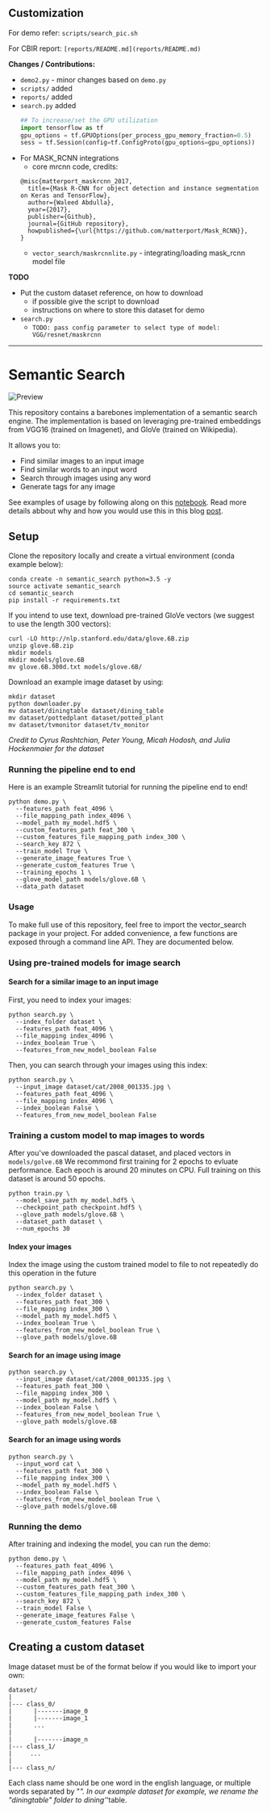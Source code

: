 ## Customization

For demo refer: `scripts/search_pic.sh`

For CBIR report: `[reports/README.md](reports/README.md)`

**Changes / Contributions:**
* `demo2.py` - minor changes based on `demo.py`
* `scripts/` added
* `reports/` added
* `search.py` added
  ```python
  ## To increase/set the GPU utilization
  import tensorflow as tf
  gpu_options = tf.GPUOptions(per_process_gpu_memory_fraction=0.5)
  sess = tf.Session(config=tf.ConfigProto(gpu_options=gpu_options)) 
  ```
* For MASK_RCNN integrations
  * core mrcnn code, credits:
  ```
  @misc{matterport_maskrcnn_2017,
    title={Mask R-CNN for object detection and instance segmentation on Keras and TensorFlow},
    author={Waleed Abdulla},
    year={2017},
    publisher={Github},
    journal={GitHub repository},
    howpublished={\url{https://github.com/matterport/Mask_RCNN}},
  }
  ```
  * `vector_search/maskrcnnlite.py` - integrating/loading mask_rcnn model file


**TODO**
* Put the custom dataset reference, on how to download
  - if possible give the script to download
  - instructions on where to store this dataset for demo
* `search.py`
  * `TODO: pass config parameter to select type of model: VGG/resnet/maskrcnn`

---
# Semantic Search
![Preview](https://github.com/hundredblocks/semantic-search/blob/master/assets/image_search_cover.jpeg)

This repository contains a barebones implementation of a semantic search engine. 
The implementation is based on leveraging pre-trained embeddings from VGG16 (trained on Imagenet), and GloVe (trained on Wikipedia).

It allows you to:
- Find similar images to an input image
- Find similar words to an input word
- Search through images using any word
- Generate tags for any image

See examples of usage by following along on this [notebook](http://insight.streamlit.io/0.13.3-8ErS/index.html?id=QAKzY9mLjr4WbTCgxz3XBX).
Read more details abbout why and how you would use this in this blog [post](https://blog.insightdatascience.com/the-unreasonable-effectiveness-of-deep-learning-representations-4ce83fc663cf).


## Setup
Clone the repository locally and create a virtual environment (conda example below):
```
conda create -n semantic_search python=3.5 -y
source activate semantic_search
cd semantic_search
pip install -r requirements.txt
```

If you intend to use text, download pre-trained GloVe vectors (we suggest to use the length 300 vectors):
```
curl -LO http://nlp.stanford.edu/data/glove.6B.zip
unzip glove.6B.zip
mkdir models
mkdir models/glove.6B
mv glove.6B.300d.txt models/glove.6B/
```

Download an example image dataset by using:
```
mkdir dataset
python downloader.py
mv dataset/diningtable dataset/dining_table
mv dataset/pottedplant dataset/potted_plant
mv dataset/tvmonitor dataset/tv_monitor
```
_Credit to Cyrus Rashtchian, Peter Young, Micah Hodosh, and Julia Hockenmaier for the dataset_

### Running the pipeline end to end
Here is an example Streamlit tutorial for running the pipeline end to end!
```
python demo.py \
  --features_path feat_4096 \
  --file_mapping_path index_4096 \
  --model_path my_model.hdf5 \
  --custom_features_path feat_300 \
  --custom_features_file_mapping_path index_300 \
  --search_key 872 \
  --train_model True \
  --generate_image_features True \
  --generate_custom_features True \
  --training_epochs 1 \
  --glove_model_path models/glove.6B \
  --data_path dataset

```

### Usage
To make full use of this repository, feel free to import the vector_search package in your project. For added convenience, 
a few functions are exposed through a command line API. They are documented below. 

### Using pre-trained models for image search

#### Search for a similar image to an input image
First, you need to index your images:
```
python search.py \
  --index_folder dataset \
  --features_path feat_4096 \
  --file_mapping index_4096 \
  --index_boolean True \
  --features_from_new_model_boolean False
```

Then, you can search through your images using this index:
```
python search.py \
  --input_image dataset/cat/2008_001335.jpg \
  --features_path feat_4096 \
  --file_mapping index_4096 \
  --index_boolean False \
  --features_from_new_model_boolean False
```

### Training a custom model to map images to words
After you've downloaded the pascal dataset, and placed vectors in `models/golve.6B`
We recommond first training for 2 epochs to evluate performance. Each epoch is around 20 minutes on CPU. Full training on this dataset is around 50 epochs. 
```
python train.py \
  --model_save_path my_model.hdf5 \
  --checkpoint_path checkpoint.hdf5 \
  --glove_path models/glove.6B \
  --dataset_path dataset \
  --num_epochs 30
```

#### Index your images
Index the image using the custom trained model to file to not repeatedly do this operation in the future
```
python search.py \
  --index_folder dataset \
  --features_path feat_300 \
  --file_mapping index_300 \
  --model_path my_model.hdf5 \
  --index_boolean True \
  --features_from_new_model_boolean True \
  --glove_path models/glove.6B
```
#### Search for an image using image
```
python search.py \
  --input_image dataset/cat/2008_001335.jpg \
  --features_path feat_300 \
  --file_mapping index_300 \
  --model_path my_model.hdf5 \
  --index_boolean False \
  --features_from_new_model_boolean True \
  --glove_path models/glove.6B
```  

#### Search for an image using words
```
python search.py \
  --input_word cat \
  --features_path feat_300 \
  --file_mapping index_300 \
  --model_path my_model.hdf5 \
  --index_boolean False \
  --features_from_new_model_boolean True \
  --glove_path models/glove.6B
  ```

### Running the demo
After training and indexing the model, you can run the demo:
```
python demo.py \
  --features_path feat_4096 \
  --file_mapping_path index_4096 \
  --model_path my_model.hdf5 \
  --custom_features_path feat_300 \
  --custom_features_file_mapping_path index_300 \
  --search_key 872 \
  --train_model False \
  --generate_image_features False \
  --generate_custom_features False 
```

## Creating a custom dataset
Image dataset must be of the format below if you would like to import your own:
```
dataset/
|
|--- class_0/
|      |-------image_0
|      |-------image_1
|      ...
|
|      |-------image_n
|--- class_1/
|     ...
|  
|--- class_n/
```
Each class name should be one word in the english language, or multiple words separated by "_". 
In our example dataset for example, we rename the "diningtable" folder to dining'_'table.
